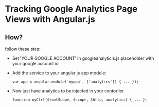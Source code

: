 # Tracking Google Analytics Page Views with Angular.js

## How?

follow these step:

- Set 'YOUR GOOGLE ACCOUNT' in googleanalyticis.js placeholder with your google account id
- Add the service to your angular js app module:

	``var app = angular.module('myapp', ['analytics']) {
		...
	});``


- Now just have analytics to be injected in your contorller.

	``function myCtrl($rootScope, $scope, $http, analytics) {
	    ...
	};``
